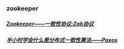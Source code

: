 ### zookeeper
##### [Zookeeper——一致性协议:Zab协议][1]
##### [半小时学会什么是分布式一致性算法——Paxos][2]
[1]: https://www.jianshu.com/p/2bceacd60b8a
[2]: https://blog.csdn.net/westbrookliu/article/details/99713365
